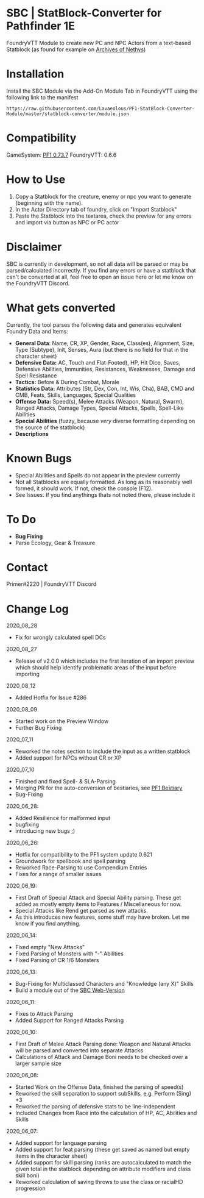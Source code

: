 # SBC | StatBlock-Converter for Pathfinder 1E
FoundryVTT Module to create new PC and NPC Actors from a text-based Statblock (as found for example on [Archives of Nethys](https://www.aonprd.com/))


# Installation
Install the SBC Module via the Add-On Module Tab in FoundryVTT using the following link to the manifest
```
https://raw.githubusercontent.com/Lavaeolous/PF1-StatBlock-Converter-Module/master/statblock-converter/module.json
```
# Compatibility
GameSystem: [PF1 0.73.7](https://gitlab.com/Furyspark/foundryvtt-pathfinder1)
FoundryVTT: 0.6.6

# How to Use
1.  Copy a Statblock for the creature, enemy or npc you want to generate (beginning with the name).
2.  In the Actor Directory tab of foundry, click on "Import Statblock"
3.  Paste the Statblock into the textarea, check the preview for any errors and import via button as NPC or PC actor

# Disclaimer
SBC is currently in development, so not all data will be parsed or may be parsed/calculated incorrectly.
If you find any errors or have a statblock that can't be converted at all, feel free to open an issue here or let me know on the FoundryVTT Discord.

# What gets converted
Currently, the tool parses the following data and generates equivalent Foundry Data and Items:

*  **General Data**: Name, CR, XP, Gender, Race, Class(es), Alignment, Size, Type (Subtype), Init, Senses, Aura (but there is no field for that in the character sheet)
*  **Defensive Data:** AC, Touch and Flat-Footed), HP, Hit Dice, Saves, Defensive Abilities, Immunities, Resistances, Weaknesses, Damage and Spell Resistance
*  **Tactics:** Before &amp; During Combat, Morale
*  **Statistics Data:** Attributes (Str, Dex, Con, Int, Wis, Cha), BAB, CMD and CMB, Feats, Skills, Languages, Special Qualities
*  **Offense Data:** Speed(s), Melee Attacks (Weapon, Natural, Swarm), Ranged Attacks, Damage Types, Special Attacks, Spells, Spell-Like Abilities
*  **Special Abilities** (fuzzy, because *very* diverse formatting depending on the source of the statblock)
*  **Descriptions**

# Known Bugs
*  Special Abilities and Spells do not appear in the preview currently
*  Not all Statblocks are equally formatted. As long as its reasonably well formed, it should work. If not, check the console (F12).
*  See Issues. If you find anythings thats not noted there, please include it

# To Do
*  **Bug Fixing**
*  Parse Ecology, Gear & Treasure

# Contact
Primer#2220 | FoundryVTT Discord

# Change Log

2020_08_28
*  Fix for wrongly calculated spell DCs

2020_08_27
*  Release of v2.0.0 which includes the first iteration of an import preview which should help identify problematic areas of the input before importing

2020_08_12
*  Added Hotfix for Issue #286

2020_08_09
*  Started work on the Preview Window
*  Further Bug Fixing

2020_07_11
*  Reworked the notes section to include the input as a written statblock
*  Added support for NPCs without CR or XP

2020_07_10
*  Finished and fixed Spell- & SLA-Parsing
*  Merging PR for the auto-conversion of bestiaries, see [PF1 Bestiary](https://github.com/JamesDeVore/pf1_Bestiary)
*  Bug-Fixing

2020_06_28:
*  Added Resilience for malformed input
*  bugfixing
*  introducing new bugs ;)

2020_06_26:
*  Hotfix for compatibility to the PF1 system update 0.621
*  Groundwork for spellbook and spell parsing
*  Reworked Race-Parsing to use Compendium Entries
*  Fixes for a range of smaller issues

2020_06_19:
*  First Draft of Special Attack and Special Ability parsing. These get added as mostly empty items to Features / Miscellaneous for now.
*  Special Attacks like Rend get parsed as new attacks.
*  As this introduces new features, some stuff may have broken. Let me know if you find anything.

2020_06_14:
*  Fixed empty "New Attacks"
*  Fixed Parsing of Monsters with "-" Abilities
*  Fixed Parsing of CR 1/6 Monsters

2020_06_13:
*  Bug-Fixing for Multiclassed Characters and "Knowledge (any X)" Skills
*  Build a module out of the [SBC Web-Version](https://github.com/Lavaeolous/Foundry-PF1-StatBlock-Converter) 

2020_06_11:
*  Fixes to Attack Parsing
*  Added Support for Ranged Attacks Parsing

2020_06_10:
*  First Draft of Melee Attack Parsing done: Weapon and Natural Attacks will be parsed and converted into separate Attacks
*  Calculations of Attack and Damage Boni needs to be checked over a larger sample size

2020_06_08:
*  Started Work on the Offense Data, finished the parsing of speed(s)
*  Reworked the skill separation to support subSkills, e.g. Perform (Sing) +3
*  Reworked the parsing of defensive stats to be line-independent
*  Included Changes from Race into the calculation of HP, AC, Abilities and Skills

2020_06_07:
*  Added support for language parsing
*  Added support for feat parsing (these get saved as named but empty items in the character sheet)
*  Added support for skill parsing (ranks are autocalculated to match the given total in the statblock depending on attribute modifiers and class skill boni)
*  Reworked calculation of saving throws to use the class or racialHD progression